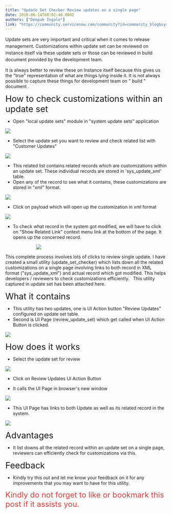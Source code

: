```yaml
---
title: "Update Set Checker Review updates on a single page"
date: 2016-06-14T08:02:40.000Z
authors: ["Deepak Ingale"]
link: "https://community.servicenow.com/community?id=community_blog&sys_id=9d1deea5dbd0dbc01dcaf3231f96193d"
---
```

<p align="center" style="text-align: left;"><span style="line-height: 1.5; text-align: left;">Update sets are very important and critical when it comes to release management. Customizations within update set can be reviewed on instance itself via these update sets or those can be reviewed in build document provided by the development team. </span></p><p style="text-align: left;">It is always better to review these on Instance itself because this gives us the "true" representation of what are things lying inside it. It is not always possible to capture these things for development team on " build " document .</p><p></p><p><span style="font-size: 20.0pt;">How to check customizations within an update set</span></p><ul style="list-style-type: disc;"><li>Open "local update sets" module in "system update sets" application</li></ul><p></p><p><img   class="image-1 jive-image" src="3c5abc0adb101b04ed6af3231f9619ad.iix" style="max-width: 1200px; max-height: 900px;"/></p><ul style="list-style-type: disc;"><li>Select the update set you want to review and check related list with "Customer Updates"</li></ul><p></p><p><img   class="image-2 jive-image" src="80a65402dbd817049c9ffb651f9619b7.iix" style="max-width: 1200px; max-height: 900px;"/></p><p></p><ul style="list-style-type: disc;"><li>This related list contains related records which are customizations within an update set. These individual records are stored in 'sys_update_xml' table.</li><li>Open any of the record to see what it contains, these customizations are stored in "xml" format.</li></ul><p></p><p><img   class="image-3 jive-image" src="3a46bb71db90d3049c9ffb651f96193a.iix" style="max-width: 1200px; max-height: 900px;"/></p><ul style="list-style-type: disc;"><li>Click on payload which will open up the customization in xml format</li></ul><p></p><p><img   class="jive-image image-4" src="0bdcdd46dbd8130468c1fb651f9619c3.iix" style="max-width: 1200px; max-height: 900px;"/></p><ul style="list-style-type: disc;"><li>To check what record in the system got modified, we will have to click on "Show Related Link" context menu link at the bottom of the page. It opens up the concerned record.</li></ul><p></p><p style="margin-left: 1.0in;"><img   class="image-5 jive-image" src="2e873842db9cdfc03eb27a9e0f9619f8.iix" style="max-width: 1200px; max-height: 900px;"/></p><p></p><p>This complete process involves lots of clicks to review single update. I have created a small utility (update_set_checker) which lists down all the related customizations on a single page involving links to both record in XML format ("sys_update_xml") and actual record which got modified. This helps developers / reviewers to check customizations efficiently.   This utility captured in update set has been attached here.</p><p></p><p></p><p></p><p><span style="font-size: 20.0pt;">What it contains</span></p><ul style="list-style-type: disc;"><li>This utility has two updates, one is UI Action button "Review Updates" configured on update set table.</li><li>Second is UI Page (review_update_set) which get called when UI Action Button is clicked.</li></ul><p></p><p></p><p><img   class="image-6 jive-image" src="703b3b39db90db048c8ef4621f9619c2.iix" style="max-width: 1200px; max-height: 900px;"/></p><p></p><p><span style="font-size: 20.0pt;">How does it works</span></p><ul style="list-style-type: disc;"><li>Select the update set for review</li></ul><p><img   class="image-7 jive-image" src="536d554adbd8130468c1fb651f96196e.iix" style="max-width: 1200px; max-height: 900px;"/></p><ul style="list-style-type: disc;"><li>Click on Review Updates UI Action Button</li></ul><p></p><p></p><ul style="list-style-type: disc;"><li>It calls the UI Page in browser's new window</li></ul><p></p><p><img   class="jive-image image-8" src="195afccadbd89304b322f4621f9619fc.iix" style="max-width: 1200px; max-height: 900px;"/></p><ul style="list-style-type: disc;"><li>This UI Page has links to both Update as well as its related record in the system.</li></ul><p></p><p><img   class="image-9 jive-image" src="78a6d046db9817041dcaf3231f961980.iix" style="max-width: 1200px; max-height: 900px;"/></p><p><span style="font-size: 20.0pt;">Advantages</span></p><ul style="list-style-type: disc;"><li>It list downs all the related record within an update set on a single page, reviewers can efficiently check for customizations via this.</li></ul><p></p><p></p><p><span style="font-size: 20.0pt;">Feedback</span></p><ul style="list-style-type: disc;"><li>Kindly try this out and let me know your feedback on it for any improvements that you may want to have for this utility.</li></ul><p></p><p><span style="font-size: 18pt; color: #e23d39;">Kindly do not forget to like or bookmark this post if it assists you.</span></p>
